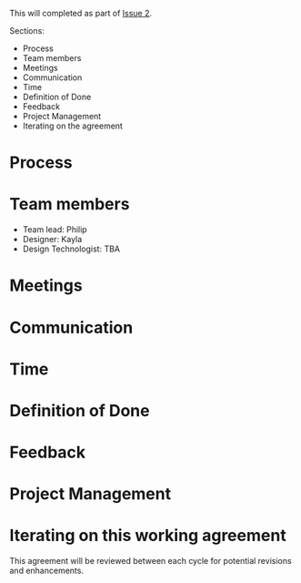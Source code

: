 This will completed as part of [Issue 2](https://github.com/Bixal/rapid-response-team/issues/2).

Sections:
- Process
- Team members
- Meetings
- Communication
- Time
- Definition of Done
- Feedback
- Project Management
- Iterating on the agreement

# Process


# Team members

- Team lead: Philip
- Designer: Kayla
- Design Technologist: TBA

# Meetings


# Communication


# Time


# Definition of Done


# Feedback


# Project Management


# Iterating on this working agreement
This agreement will be reviewed between each cycle for potential revisions and enhancements.